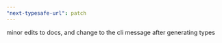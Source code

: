```yaml
---
"next-typesafe-url": patch
---
```


minor edits to docs, and change to the cli message after generating types
